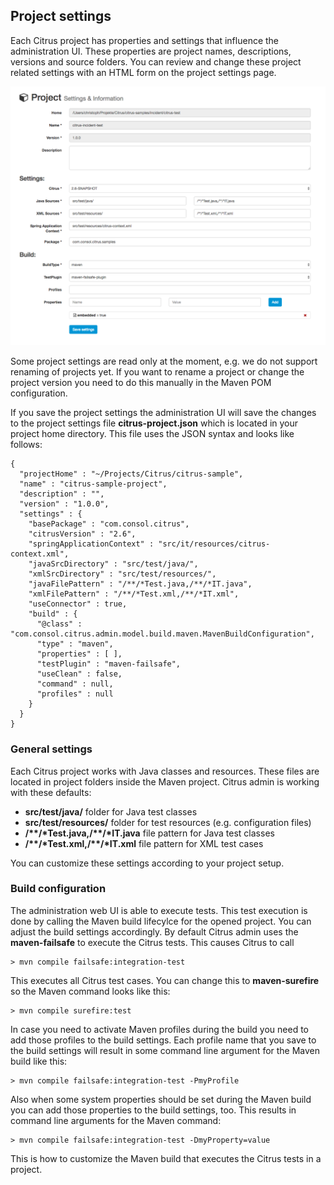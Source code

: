 ## Project settings

Each Citrus project has properties and settings that influence the administration UI. These properties are project names, descriptions, versions and source folders.
You can review and change these project related settings with an HTML form on the project settings page.

![Settings](screenshots/project-settings.png)

Some project settings are read only at the moment, e.g. we do not support renaming of projects yet. If you want to rename a project or change the project version you need to do this manually
in the Maven POM configuration.

If you save the project settings the administration UI will save the changes to the project settings file **citrus-project.json** which is located in your project home directory. This file uses the JSON syntax and looks like follows:
 
 ```
 {
   "projectHome" : "~/Projects/Citrus/citrus-sample",
   "name" : "citrus-sample-project",
   "description" : "",
   "version" : "1.0.0",
   "settings" : {
     "basePackage" : "com.consol.citrus",
     "citrusVersion" : "2.6",
     "springApplicationContext" : "src/it/resources/citrus-context.xml",
     "javaSrcDirectory" : "src/test/java/",
     "xmlSrcDirectory" : "src/test/resources/",
     "javaFilePattern" : "/**/*Test.java,/**/*IT.java",
     "xmlFilePattern" : "/**/*Test.xml,/**/*IT.xml",
     "useConnector" : true,
     "build" : {
       "@class" : "com.consol.citrus.admin.model.build.maven.MavenBuildConfiguration",
       "type" : "maven",
       "properties" : [ ],
       "testPlugin" : "maven-failsafe",
       "useClean" : false,
       "command" : null,
       "profiles" : null
     }
   }
 }
 ```
 
### General settings
 
Each Citrus project works with Java classes and resources. These files are located in project folders inside the Maven project. Citrus admin is working with these defaults:

* **src/test/java/** folder for Java test classes
* **src/test/resources/** folder for test resources (e.g. configuration files)
* **/\*\*/\*Test.java,/\*\*/\*IT.java** file pattern for Java test classes
* **/\*\*/\*Test.xml,/\*\*/\*IT.xml** file pattern for XML test cases

You can customize these settings according to your project setup.
 
### Build configuration
 
The administration web UI is able to execute tests. This test execution is done by calling the Maven build lifecylce for the opened project. You can adjust
the build settings accordingly. By default Citrus admin uses the **maven-failsafe** to execute the Citrus tests. This causes Citrus to call

    > mvn compile failsafe:integration-test
    
This executes all Citrus test cases. You can change this to **maven-surefire** so the Maven command looks like this:
 
    > mvn compile surefire:test
    
In case you need to activate Maven profiles during the build you need to add those profiles to the build settings. Each profile name that you save 
to the build settings will result in some command line argument for the Maven build like this:
 
    > mvn compile failsafe:integration-test -PmyProfile
 
Also when some system properties should be set during the Maven build you can add those properties to the build settings, too. 
This results in command line arguments for the Maven command:

    > mvn compile failsafe:integration-test -DmyProperty=value
    
This is how to customize the Maven build that executes the Citrus tests in a project.    